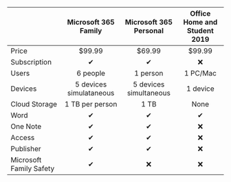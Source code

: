 |   | Microsoft 365 Family | Microsoft 365 Personal | Office Home and Student 2019 |
| - | :------------------: | :--------------------: | :--------------------------: |
| Price | $99.99 | $69.99 | $99.99 |
| Subscription | ✔ | ✔ | ❌ |
| Users | 6 people | 1 person | 1 PC/Mac |
| Devices | 5 devices simulataneous | 5 devices simultaneous | 1 device |
| Cloud Storage | 1 TB per person | 1 TB | None |
| Word | ✔ | ✔ | ✔ |
| One Note | ✔ | ✔ | ❌ |
| Access | ✔ | ✔ | ❌ |
| Publisher | ✔ | ✔ | ❌ |
| Microsoft Family Safety | ✔ | ❌ | ❌ |
